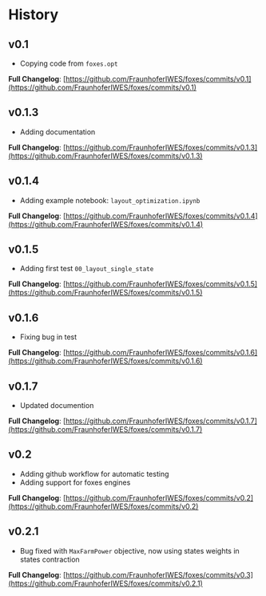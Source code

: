# History

## v0.1

- Copying code from `foxes.opt`

**Full Changelog**: [https://github.com/FraunhoferIWES/foxes/commits/v0.1](https://github.com/FraunhoferIWES/foxes/commits/v0.1)

## v0.1.3

- Adding documentation

**Full Changelog**: [https://github.com/FraunhoferIWES/foxes/commits/v0.1.3](https://github.com/FraunhoferIWES/foxes/commits/v0.1.3)

## v0.1.4

- Adding example notebook: `layout_optimization.ipynb`

**Full Changelog**: [https://github.com/FraunhoferIWES/foxes/commits/v0.1.4](https://github.com/FraunhoferIWES/foxes/commits/v0.1.4)

## v0.1.5

- Adding first test `00_layout_single_state`

**Full Changelog**: [https://github.com/FraunhoferIWES/foxes/commits/v0.1.5](https://github.com/FraunhoferIWES/foxes/commits/v0.1.5)

## v0.1.6

- Fixing bug in test

**Full Changelog**: [https://github.com/FraunhoferIWES/foxes/commits/v0.1.6](https://github.com/FraunhoferIWES/foxes/commits/v0.1.6)

## v0.1.7

- Updated documention

**Full Changelog**: [https://github.com/FraunhoferIWES/foxes/commits/v0.1.7](https://github.com/FraunhoferIWES/foxes/commits/v0.1.7)

## v0.2

- Adding github workflow for automatic testing
- Adding support for foxes engines

**Full Changelog**: [https://github.com/FraunhoferIWES/foxes/commits/v0.2](https://github.com/FraunhoferIWES/foxes/commits/v0.2)

## v0.2.1

- Bug fixed with `MaxFarmPower` objective, now using states weights in states contraction

**Full Changelog**: [https://github.com/FraunhoferIWES/foxes/commits/v0.3](https://github.com/FraunhoferIWES/foxes/commits/v0.2.1)
